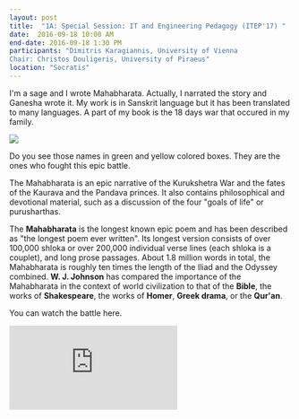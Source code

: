 ```yaml
---
layout: post
title:  "1A: Special Session: IT and Engineering Pedagogy (ITEP'17) "
date:  2016-09-18 10:00 AM
end-date: 2016-09-18 1:30 PM
participants: "Dimitris Karagiannis, University of Vienna
Chair: Christos Douligeris, University of Piraeus"
location: "Socratis"
---
```





I'm a sage and I wrote Mahabharata. Actually, I narrated the story and Ganesha wrote it. My work is in Sanskrit language but it has been translated to many languages. A part of my book is the 18 days war that occured in my family.

![]({{site.baseurl}}/images/mahabharata-family-tree.png)

Do you see those names in green and yellow colored boxes. They are the ones who fought this epic battle.

The Mahabharata is an epic narrative of the Kurukshetra War and the fates of the Kaurava and the Pandava princes. It also contains philosophical and devotional material, such as a discussion of the four "goals of life" or purusharthas.

The **Mahabharata** is the longest known epic poem and has been described as "the longest poem ever written". Its longest version consists of over 100,000 shloka or over 200,000 individual verse lines (each shloka is a couplet), and long prose passages. About 1.8 million words in total, the Mahabharata is roughly ten times the length of the Iliad and the Odyssey combined. **W. J. Johnson** has compared the importance of the Mahabharata in the context of world civilization to that of the **Bible**, the works of **Shakespeare**, the works of **Homer**, **Greek drama**, or the **Qur'an**.


You can watch the battle here.

<iframe class="video" src="https://www.youtube.com/embed/zU_5WFb2oUk?list=PLVQ-5tGttzR9txcAtYJG2_XEieXE2yVnz" frameborder="0" allowfullscreen></iframe>
